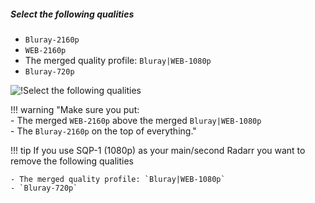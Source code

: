 ##### Select the following qualities

- `Bluray-2160p`
- `WEB-2160p`
- The merged quality profile: `Bluray|WEB-1080p`
- `Bluray-720p`

![!Select the following qualities](/SQP/images/1-4k-select-qualities-sqp1.png)

!!! warning "Make sure you put:<br> - The merged `WEB-2160p` above the merged `Bluray|WEB-1080p`<br> - The `Bluray-2160p` on the top of everything."

!!! tip
    If you use SQP-1 (1080p) as your main/second Radarr you want to remove the following qualities

    - The merged quality profile: `Bluray|WEB-1080p`
    - `Bluray-720p`
